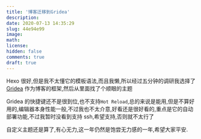```yaml
---
title: '博客迁移到Gridea'
description:
date: 2020-07-13 14:35:29
slug: 44e94e99
image:
math:
license:
hidden: false
comments: true
draft: true
---
```


Hexo 很好,但是我不太懂它的模板语法,而且我懒,所以经过五分钟的调研我选择了 [Gridea](https://github.com/getgridea/gridea) 作为博客的框架,然后从里面找了个顺眼的主题

Gridea 的快捷键还不是很到位,也不支持`Hot Reload`,总的来说是能用,但是不算好用的,编辑器本身性能一般,不过我也不太介意,好看还是很好看的,重点是它的自动部署功能,不过我暂时没看到支持 ssh,希望支持,否则就不太行了

自定义主题还是算了,有心无力,这一年仍然是饱尝无力感的一年,希望大家平安.
